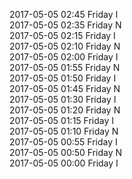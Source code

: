 2017-05-05 02:45 Friday  I  
2017-05-05 02:35 Friday  N  
2017-05-05 02:15 Friday  I  
2017-05-05 02:10 Friday  N  
2017-05-05 02:00 Friday  I  
2017-05-05 01:55 Friday  N  
2017-05-05 01:50 Friday  I  
2017-05-05 01:45 Friday  N  
2017-05-05 01:30 Friday  I  
2017-05-05 01:20 Friday  N  
2017-05-05 01:15 Friday  I  
2017-05-05 01:10 Friday  N  
2017-05-05 00:55 Friday  I  
2017-05-05 00:50 Friday  N  
2017-05-05 00:00 Friday  I  
